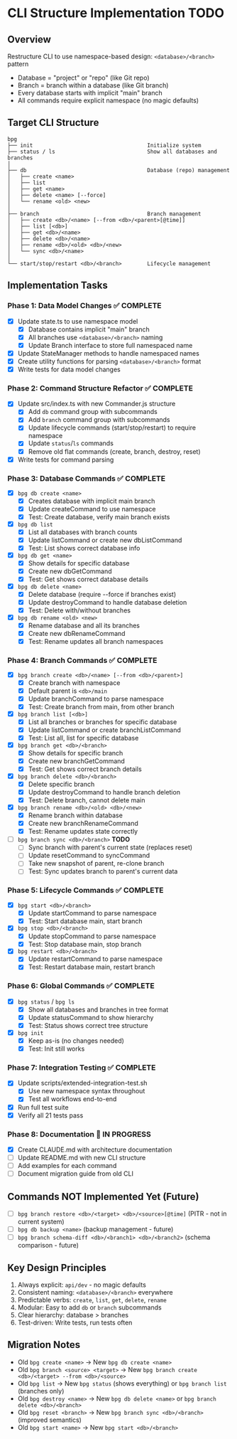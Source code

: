 # CLI Structure Implementation TODO

## Overview
Restructure CLI to use namespace-based design: `<database>/<branch>` pattern
- Database = "project" or "repo" (like Git repo)
- Branch = branch within a database (like Git branch)
- Every database starts with implicit "main" branch
- All commands require explicit namespace (no magic defaults)

## Target CLI Structure

```
bpg
├── init                                    Initialize system
├── status / ls                             Show all databases and branches
│
├── db                                      Database (repo) management
│   ├── create <name>
│   ├── list
│   ├── get <name>
│   ├── delete <name> [--force]
│   └── rename <old> <new>
│
├── branch                                  Branch management
│   ├── create <db>/<name> [--from <db>/<parent>[@time]]
│   ├── list [<db>]
│   ├── get <db>/<name>
│   ├── delete <db>/<name>
│   ├── rename <db>/<old> <db>/<new>
│   └── sync <db>/<name>
│
└── start/stop/restart <db>/<branch>        Lifecycle management
```

## Implementation Tasks

### Phase 1: Data Model Changes ✅ COMPLETE
- [x] Update state.ts to use namespace model
  - [x] Database contains implicit "main" branch
  - [x] All branches use `<database>/<branch>` naming
  - [x] Update Branch interface to store full namespaced name
- [x] Update StateManager methods to handle namespaced names
- [x] Create utility functions for parsing `<database>/<branch>` format
- [x] Write tests for data model changes

### Phase 2: Command Structure Refactor ✅ COMPLETE
- [x] Update src/index.ts with new Commander.js structure
  - [x] Add `db` command group with subcommands
  - [x] Add `branch` command group with subcommands
  - [x] Update lifecycle commands (start/stop/restart) to require namespace
  - [x] Update `status`/`ls` commands
  - [x] Remove old flat commands (create, branch, destroy, reset)
- [x] Write tests for command parsing

### Phase 3: Database Commands ✅ COMPLETE
- [x] `bpg db create <name>`
  - [x] Creates database with implicit main branch
  - [x] Update createCommand to use namespace
  - [x] Test: Create database, verify main branch exists
- [x] `bpg db list`
  - [x] List all databases with branch counts
  - [x] Update listCommand or create new dbListCommand
  - [x] Test: List shows correct database info
- [x] `bpg db get <name>`
  - [x] Show details for specific database
  - [x] Create new dbGetCommand
  - [x] Test: Get shows correct database details
- [x] `bpg db delete <name>`
  - [x] Delete database (require --force if branches exist)
  - [x] Update destroyCommand to handle database deletion
  - [x] Test: Delete with/without branches
- [x] `bpg db rename <old> <new>`
  - [x] Rename database and all its branches
  - [x] Create new dbRenameCommand
  - [x] Test: Rename updates all branch namespaces

### Phase 4: Branch Commands ✅ COMPLETE
- [x] `bpg branch create <db>/<name> [--from <db>/<parent>]`
  - [x] Create branch with namespace
  - [x] Default parent is `<db>/main`
  - [x] Update branchCommand to parse namespace
  - [x] Test: Create branch from main, from other branch
- [x] `bpg branch list [<db>]`
  - [x] List all branches or branches for specific database
  - [x] Update listCommand or create branchListCommand
  - [x] Test: List all, list for specific database
- [x] `bpg branch get <db>/<branch>`
  - [x] Show details for specific branch
  - [x] Create new branchGetCommand
  - [x] Test: Get shows correct branch details
- [x] `bpg branch delete <db>/<branch>`
  - [x] Delete specific branch
  - [x] Update destroyCommand to handle branch deletion
  - [x] Test: Delete branch, cannot delete main
- [x] `bpg branch rename <db>/<old> <db>/<new>`
  - [x] Rename branch within database
  - [x] Create new branchRenameCommand
  - [x] Test: Rename updates state correctly
- [ ] `bpg branch sync <db>/<branch>` **TODO**
  - [ ] Sync branch with parent's current state (replaces reset)
  - [ ] Update resetCommand to syncCommand
  - [ ] Take new snapshot of parent, re-clone branch
  - [ ] Test: Sync updates branch to parent's current data

### Phase 5: Lifecycle Commands ✅ COMPLETE
- [x] `bpg start <db>/<branch>`
  - [x] Update startCommand to parse namespace
  - [x] Test: Start database main, start branch
- [x] `bpg stop <db>/<branch>`
  - [x] Update stopCommand to parse namespace
  - [x] Test: Stop database main, stop branch
- [x] `bpg restart <db>/<branch>`
  - [x] Update restartCommand to parse namespace
  - [x] Test: Restart database main, restart branch

### Phase 6: Global Commands ✅ COMPLETE
- [x] `bpg status` / `bpg ls`
  - [x] Show all databases and branches in tree format
  - [x] Update statusCommand to show hierarchy
  - [x] Test: Status shows correct tree structure
- [x] `bpg init`
  - [x] Keep as-is (no changes needed)
  - [x] Test: Init still works

### Phase 7: Integration Testing ✅ COMPLETE
- [x] Update scripts/extended-integration-test.sh
  - [x] Use new namespace syntax throughout
  - [x] Test all workflows end-to-end
- [x] Run full test suite
- [x] Verify all 21 tests pass

### Phase 8: Documentation 🚧 IN PROGRESS
- [x] Create CLAUDE.md with architecture documentation
- [ ] Update README.md with new CLI structure
- [ ] Add examples for each command
- [ ] Document migration guide from old CLI

## Commands NOT Implemented Yet (Future)
- [ ] `bpg branch restore <db>/<target> <db>/<source>[@time]` (PITR - not in current system)
- [ ] `bpg db backup <name>` (backup management - future)
- [ ] `bpg branch schema-diff <db>/<branch1> <db>/<branch2>` (schema comparison - future)

## Key Design Principles
1. Always explicit: `api/dev` - no magic defaults
2. Consistent naming: `<database>/<branch>` everywhere
3. Predictable verbs: `create`, `list`, `get`, `delete`, `rename`
4. Modular: Easy to add `db` or `branch` subcommands
5. Clear hierarchy: database > branches
6. Test-driven: Write tests, run tests often

## Migration Notes
- Old `bpg create <name>` → New `bpg db create <name>`
- Old `bpg branch <source> <target>` → New `bpg branch create <db>/<target> --from <db>/<source>`
- Old `bpg list` → New `bpg status` (shows everything) or `bpg branch list` (branches only)
- Old `bpg destroy <name>` → New `bpg db delete <name>` or `bpg branch delete <db>/<branch>`
- Old `bpg reset <branch>` → New `bpg branch sync <db>/<branch>` (improved semantics)
- Old `bpg start <name>` → New `bpg start <db>/<branch>`
